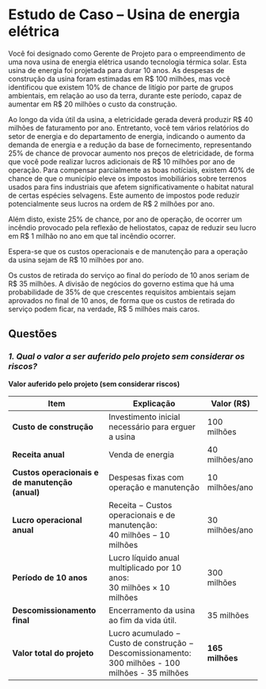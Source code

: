 # Estudo de Caso – Usina de energia elétrica

Você foi designado como Gerente de Projeto para o empreendimento de uma nova usina de
energia elétrica usando tecnologia térmica solar. Esta usina de energia foi projetada para durar
10 anos. As despesas de construção da usina foram estimadas em R$ 100 milhões, mas você
identificou que existem 10% de chance de litígio por parte de grupos ambientais, em relação ao
uso da terra, durante este período, capaz de aumentar em R$ 20 milhões o custo da construção.

Ao longo da vida útil da usina, a eletricidade gerada deverá produzir R$ 40 milhões de faturamento por ano. Entretanto, você tem vários relatórios do setor de energia e do departamento
de energia, indicando o aumento da demanda de energia e a redução da base de fornecimento,
representando 25% de chance de provocar aumento nos preços de eletricidade, de forma que
você pode realizar lucros adicionais de R$ 10 milhões por ano de operação. Para compensar
parcialmente as boas notíciais, existem 40% de chance de que o município eleve os impostos
imobiliários sobre terrenos usados para fins industriais que afetem significativamente o habitat
natural de certas espécies selvagens. Este aumento de impostos pode reduzir potencialmente
seus lucros na ordem de R$ 2 milhões por ano.

Além disto, existe 25% de chance, por ano de operação, de ocorrer um incêndio provocado
pela reflexão de heliostatos, capaz de reduzir seu lucro em R$ 1 milhão no ano em que tal
incêndio ocorrer.

Espera-se que os custos operacionais e de manutenção para a operação da usina sejam de
R$ 10 milhões por ano.

Os custos de retirada do serviço ao final do período de 10 anos seriam de R$ 35 milhões.
A divisão de negócios do governo estima que há uma probabilidade de 35% de que crescentes
requisitos ambientais sejam aprovados no final de 10 anos, de forma que os custos de retirada
do serviço podem ficar, na verdade, R$ 5 milhões mais caros.

## Questões

### *1. Qual o valor a ser auferido pelo projeto sem considerar os riscos?*

**Valor auferido pelo projeto (sem considerar riscos)**

| Item                          | Explicação                                                                 | Valor (R$) |
|-------------------------------|-----------------------------------------------------------------------------|--------------------|
| **Custo de construção**       | Investimento inicial necessário para erguer a usina | 100 milhões|
| **Receita anual**             | Venda de energia | 40 milhões/ano |
| **Custos operacionais e de manutenção (anual)** | Despesas fixas com operação e manutenção | 10 milhões/ano |
| **Lucro operacional anual**   | Receita − Custos operacionais e de manutenção: <br> 40 milhões − 10 milhões | 30 milhões/ano |
| **Período de 10 anos**        | Lucro líquido anual multiplicado por 10 anos: <br> 30 milhões × 10 milhões| 300 milhões |
| **Descomissionamento final**  | Encerramento da usina ao fim da vida útil. | 35 milhões |
| **Valor total do projeto**    | Lucro acumulado − Custo de construção − Descomissionamento: <br> 300 milhões - 100 milhões - 35 milhões | **165 milhões** |

